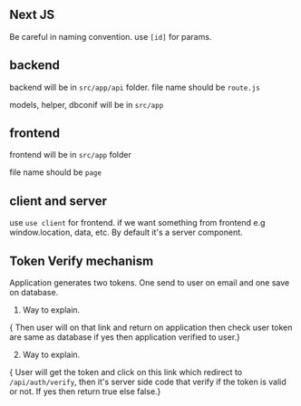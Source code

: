 ## Next JS

Be careful in naming convention.
use `[id]` for params.

## backend

backend will be in `src/app/api` folder.
file name should be `route.js`

models, helper, dbconif will be in `src/app`

## frontend

frontend will be in `src/app` folder

file name should be `page`

## client and server

use `use client` for frontend. if we want something from frontend e.g window.location, data, etc. By default it's a server component.

## Token Verify mechanism

Application generates two tokens. One send to user on email and one save on database.

1. Way to explain.

{ Then user will on that link and return on application then check user token are same as database if yes then application verified to user.}

2. Way to explain.

{ User will get the token and click on this link which redirect to `/api/auth/verify`, then it's server side code that verify if the token is valid or not. If yes then return true else false.}
